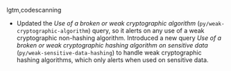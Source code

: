 lgtm,codescanning
* Updated the _Use of a broken or weak cryptographic algorithm_ (`py/weak-cryptographic-algorithm`) query, so it alerts on any use of a weak cryptographic non-hashing algorithm. Introduced a new query _Use of a broken or weak cryptographic hashing algorithm on sensitive data_ (`py/weak-sensitive-data-hashing`) to handle weak cryptographic hashing algorithms, which only alerts when used on sensitive data.
